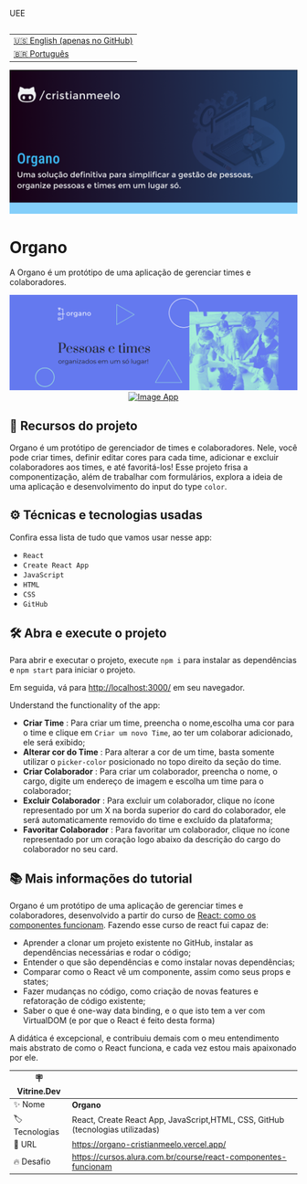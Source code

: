 UEE

<table align="right">
  <tr>
    <td>
      <a href="README-EN.md">🇺🇸 English (apenas no GitHub)</a>
    </td>
  </tr>
  <tr>
    <td>
      <a href="README.md">🇧🇷 Português</a>
    </td>
  </tr>
</table>

![](https://github.com/cristianmeelo/organo/blob/main/thumbnail.png?raw=true#vitrinedev)

# Organo

A Organo é um protótipo de uma aplicação de gerenciar times e colaboradores.

<img src="screencapture.png" alt="Image App" >
<div align="center">
<a href="https://organo-cristianmeelo.vercel.app/">
  <img src="https://img.shields.io/badge/-confira%20aqui-lightgrey" alt="Image App" >
</a>
</div>

## 🔨 Recursos do projeto

Organo é um protótipo de gerenciador de times e colaboradores. Nele, você pode criar times, definir editar cores para cada time, adicionar e excluir colaboradores aos times, e até favoritá-los! Esse projeto frisa a componentização, além de trabalhar com formulários, explora a ideia de uma aplicação e desenvolvimento do input do type `color`.

## ⚙️ Técnicas e tecnologias usadas

Confira essa lista de tudo que vamos usar nesse app:

- `React`
- `Create React App`
- `JavaScript`
- `HTML`
- `CSS`
- `GitHub`

## 🛠️ Abra e execute o projeto

Para abrir e executar o projeto, execute `npm i` para instalar as dependências e `npm start` para iniciar o projeto.

Em seguida, vá para <a href="http://localhost:3000/">http://localhost:3000/</a> em seu navegador.

Understand the functionality of the app:

- **Criar Time** : Para criar um time, preencha o nome,escolha uma cor para o time e clique em `Criar um novo Time`, ao ter um colaborar adicionado, ele será exibido;
- **Alterar cor do Time** : Para alterar a cor de um time, basta somente utilizar o `picker-color` posicionado no topo direito da seção do time.
- **Criar Colaborador** : Para criar um colaborador, preencha o nome, o cargo, digite um endereço de imagem e escolha um time para o colaborador;
- **Excluir Colaborador** : Para excluir um colaborador, clique no ícone representado por um X na borda superior do card do colaborador, ele será automaticamente removido do time e excluído da plataforma;
- **Favoritar Colaborador** : Para favoritar um colaborador, clique no ícone representado por um coração logo abaixo da descrição do cargo do colaborador no seu card.

## 📚 Mais informações do tutorial

Organo é um protótipo de uma aplicação de gerenciar times e colaboradores, desenvolvido a partir do curso de [React: como os componentes funcionam](https://cursos.alura.com.br/course/react-componentes-funcionam). Fazendo esse curso de react fui capaz de:

- Aprender a clonar um projeto existente no GitHub, instalar as dependências necessárias e rodar o código;
- Entender o que são dependências e como instalar novas dependências;
- Comparar como o React vê um componente, assim como seus props e states;
- Fazer mudanças no código, como criação de novas features e refatoração de código existente;
- Saber o que é one-way data binding, e o que isto tem a ver com VirtualDOM (e por que o React é feito desta forma)

A didática é excepcional, e contribuiu demais com o meu entendimento mais abstrato de como o React funciona, e cada vez estou mais apaixonado por ele.

| :placard: Vitrine.Dev |                                                                                |
| --------------------- | ------------------------------------------------------------------------------ |
| :sparkles: Nome       | **Organo**                                                                     |
| :label: Tecnologias   | React, Create React App, JavaScript,HTML, CSS, GitHub (tecnologias utilizadas) |
| :rocket: URL          | https://organo-cristianmeelo.vercel.app/                                       |
| :fire: Desafio        | https://cursos.alura.com.br/course/react-componentes-funcionam                 |
